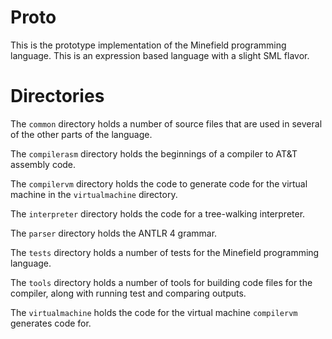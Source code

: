 # Proto
This is the prototype implementation of the Minefield programming language.  This is an expression based language with a slight SML flavor.

# Directories
The `common` directory holds a number of source files that are used in several of the other parts of the language.

The `compilerasm` directory holds the beginnings of a compiler to AT&T assembly code.

The `compilervm` directory holds the code to generate code for the virtual machine in the `virtualmachine` directory.

The `interpreter` directory holds the code for a tree-walking interpreter.

The `parser` directory holds the ANTLR 4 grammar.

The `tests` directory holds a number of tests for the Minefield programming language.

The `tools` directory holds a number of tools for building code files for the compiler, along with running test and comparing outputs.

The `virtualmachine` holds the code for the virtual machine `compilervm` generates code for.
